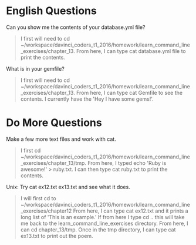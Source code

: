 # English Questions

Can you show me the contents of your database.yml file?

> I first will need to cd ~/workspace/davinci_coders_t1_2016/homework/learn_command_line_exercises/chapter_13.
> From here, I can type cat database.yml file to print the contents.

What is in your gemfile?

> I first will need to cd ~/workspace/davinci_coders_t1_2016/homework/learn_command_line_exercises/chapter_13.
> From here, I can type cat Gemfile to see the contents. I currently have the 'Hey I have some gems!'.

# Do More Questions

Make a few more text files and work with cat.

> I first cd ~/workspace/davinci_coders_t1_2016/homework/learn_command_line_exercises/chapter_13/tmp.
> From here, I typed echo 'Ruby is awesome!' > ruby.txt.
> I can then type cat ruby.txt to print the contents.

Unix: Try cat ex12.txt ex13.txt and see what it does.

> I will first cd to ~/workspace/davinci_coders_t1_2016/homework/learn_command_line_exercises/chapter12
> From here, I can type cat ex12.txt and it prints a long list of 'This is an example.'
> If from here I type cd .. this will take me back to the learn_command_line_exercises directory.
> From here, I can cd chapter_13/tmp. Once in the tmp directory, I can type cat ex13.txt to print out the poem.
